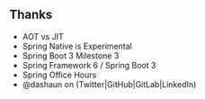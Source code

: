 ## Thanks

- AOT vs JIT
- Spring Native is Experimental
- Spring Boot 3 Milestone 3
- Spring Framework 6 / Spring Boot 3
- Spring Office Hours
- @dashaun on (Twitter|GitHub|GitLab|LinkedIn)
